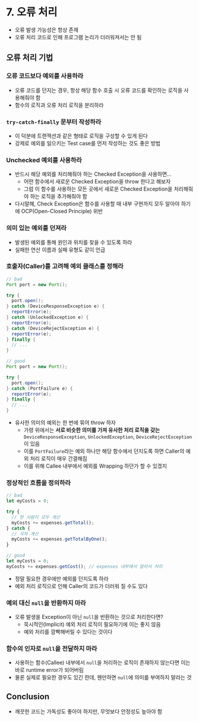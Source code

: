 # 7. 오류 처리

- 오류 발생 가능성은 항상 존재
- 오류 처리 코드로 인해 프로그램 논리가 더러워져서는 안 됨

## 오류 처리 기법

### 오류 코드보다 예외를 사용하라

- 오류 코드를 던지는 경우, 항상 해당 함수 호출 시 오류 코드를 확인하는 로직을 사용해줘야 함
- 함수의 로직과 오류 처리 로직을 분리하라

### `try-catch-finally` 문부터 작성하라

- 이 덕분에 트랜잭션과 같은 형태로 로직을 구성할 수 있게 된다
- 강제로 예외를 일으키는 Test case를 먼저 작성하는 것도 좋은 방법

### Unchecked 예외를 사용하라

- 반드시 해당 예외를 처리해줘야 하는 Checked Exception을 사용하면...
  - 어떤 함수에서 새로운 Checked Exception을 throw 한다고 해보자
  - 그럼 이 함수를 사용하는 모든 곳에서 새로운 Checked Exception을 처리해줘야 하는 로직을 추가해줘야 함
- 다시말해, Check Exception은 함수를 사용할 때 내부 구현까지 모두 알아야 하기에 OCP(Open-Closed Principle) 위반

### 의미 있는 예외를 던져라

- 발생된 예외를 통해 원인과 위치를 찾을 수 있도록 하라
- 실패한 연산 이름과 실패 유형도 같이 언급

### 호출자(Caller)를 고려해 예외 클래스를 정해라

```java
// bad
Port port = new Port();

try {
  port.open();
} catch (DeviceResponseException e) {
  reportError(e);
} catch (UnlockedException e) {
  reportError(e);
} catch (DeviceRejectException e) {
  reportError(e);
} finally {
  // ...
}
```

```java
// good
Port port = new Port();

try {
  port.open();
} catch (PortFailure e) {
  reportError(e);
} finally {
  // ...
}
```

- 유사한 의미의 예외는 한 번에 묶어 throw 하자
  - 가령 위에서는 **서로 비슷한 의미를 가져 유사한 처리 로직을 갖는** `DeviceResponseException`, `UnlockedException`, `DeviceRejectException`이 있음
  - 이를 `PortFailure`라는 예외 하나만 해당 함수에서 던지도록 하면 Caller의 예외 처리 로직이 매우 간결해짐
  - 이를 위해 Callee 내부에서 예외를 Wrapping 하던가 할 수 있겠지

### 정상적인 흐름을 정의하라

```ts
// bad
let myCosts = 0;

try {
  // 한 사람이 모두 계산
  myCosts += expenses.getTotal();
} catch {
  // 각자 계산
  myCosts += expenses.getTotalByOne();
}
```

```ts
// good
let myCosts = 0;
myCosts += expenses.getCost(); // expenses 내부에서 알아서 처리
```

- 정말 필요한 경우에만 예외를 던지도록 하라
- 예외 처리 로직으로 인해 Caller의 코드가 더러워 질 수도 있다

### 예외 대신 `null`을 반환하지 마라

- 오류 발생을 Exception이 아닌 `null`을 반환하는 것으로 처리한다면?
  - 묵시적인(Implicit) 예외 처리 로직이 필요하기에 이는 좋지 않음
  - 예외 처리를 깜빡해버릴 수 있다는 것이다

### 함수의 인자로 `null`을 전달하지 마라

- 사용하는 함수(Callee) 내부에서 `null`을 처리하는 로직이 존재하지 않는다면 이는 바로 runtime error가 되어버림
- 물론 실제로 필요한 경우도 있긴 한데, 웬만하면 `null`에 의미를 부여하지 말라는 것

## Conclusion

- 깨끗한 코드는 가독성도 좋아야 하지만, 무엇보다 안정성도 높아야 함
